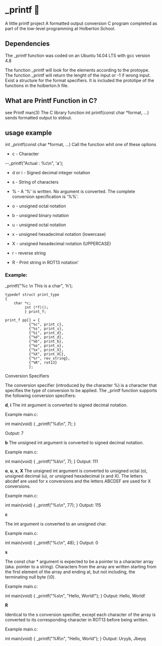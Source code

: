 # _printf 📄

A little printf project
A formatted output conversion C program completed as part of the low-level programming at Holberton School.

## Dependencies
The _printf function was coded on an Ubuntu 14.04 LTS with gcc version 4.8

The function _printf will look for the elements according to the protoype.
The function _printf will return the lenght of the input or -1 if wrong input.
Exist a structure for the format specifiers.
It is included the prototipe of the functions in the holberton.h file.

## What are Printf Function in C?
see Printf man(3)
The C library function int printf(const char *format, ...) sends formatted output to stdout.

## usage example
int _printf(const char *format, ...)
Call the function whit one of these options

- c - Character

--_printf("Actual     : %c\n", 'a');

- d or i - Signed decimal integer notation

- s - String of characters

- % - A '%' is written. No argument is converted. The complete conversion specification is '%%'.

- o - unsigned octal notation

- b - unsigned binary notation

- u - unsigned octal notation

- x - unsigned hexadecimal notation (lowercase)

- X - unsigned hexadecimal notation (UPPERCASE)

- r - reverse string

- R - Print string in ROT13 notation'

###  Example:

_printf("%c \n This is a char", 'h');

```struct
typedef struct print_type
{
	char *c;
	     int (*f)();
	     } print_f;

print_f pp[] = {
	       {"%c", print_c},
	       {"%s", print_s},
	       {"%i", print_d},
	       {"%d", print_d},
	       {"%b", print_b},
	       {"%o", print_o},
	       {"%x", print_X},
	       {"%X", print_XC},
	       {"%r", rev_string},
	       {"%R", rot13}
	       };

```

Conversion Specifiers

The conversion specifier (introduced by the character %) is a character that specifies the type of conversion to be applied. 
The _printf function supports the following conversion specifiers:

**d**, **i**
The int argument is converted to signed decimal notation.

Example main.c:

int main(void)
{
    _printf("%d\n", 7);
}

Output: 7

**b**
The unsigned int argument is converted to signed decimal notation.

Example main.c:

int main(void)
{
    _printf("%b\n", 7);
}
Output: 111

**o**, **u**, **x**, **X**
The unsigned int argument is converted to unsigned octal (o), unsigned decimal (u), or unsigned hexadecimal (x and X). The letters abcdef are used for x conversions and the letters ABCDEF are used for X conversions.

Example main.c:

int main(void)
{
    _printf("%o\n", 77);
}
Output: 115

**c**

The int argument is converted to an unsigned char.

Example main.c:

int main(void)
{
    _printf("%c\n", 48);
}
Output: 0

**s**

The const char * argument is expected to be a pointer to a character array (aka. pointer to a string). Characters from the array are written starting from the first element of the array and ending at, but not including, the terminating null byte (\0).

Example main.c:

int main(void)
{
    _printf("%s\n", "Hello, World!");
}
Output: Hello, World!

**R**

Identical to the s conversion specifier, except each character of the array is converted to its corresponding character in ROT13 before being written.

Example main.c:

int main(void)
{
    _printf("%R\n", "Hello, World");
}
Output: Uryyb, Jbeyq
